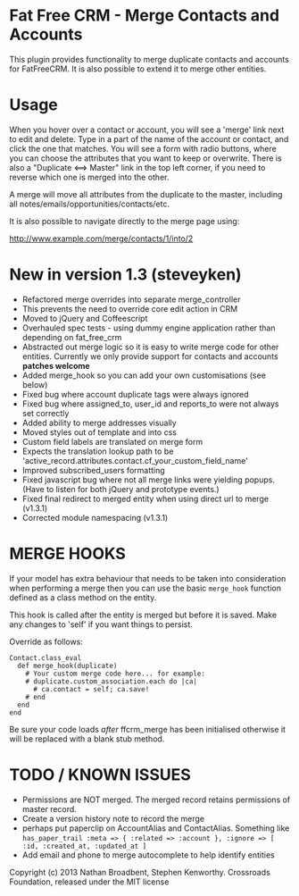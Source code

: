 Fat Free CRM - Merge Contacts and Accounts
==========================================

This plugin provides functionality to merge duplicate contacts and accounts for FatFreeCRM. It is also possible to extend it to merge other entities.


Usage
=====

When you hover over a contact or account, you will see a 'merge' link next to edit and delete. 
Type in a part of the name of the account or contact, and click the one that matches.
You will see a form with radio buttons, where you can choose the attributes that you want to keep or overwrite.
There is also a "Duplicate <==> Master" link in the top left corner, if you need to reverse which one is merged into the other.

A merge will move all attributes from the duplicate to the master,
including all notes/emails/opportunities/contacts/etc. 

It is also possible to navigate directly to the merge page using:

  http://www.example.com/merge/contacts/1/into/2

New in version 1.3 (steveyken)
==================

* Refactored merge overrides into separate merge_controller
 * This prevents the need to override core edit action in CRM
* Moved to jQuery and Coffeescript
* Overhauled spec tests - using dummy engine application rather than depending on fat_free_crm
* Abstracted out merge logic so it is easy to write merge code for other entities. Currently we only provide support for contacts and accounts **patches welcome**
* Added merge_hook so you can add your own customisations (see below)
* Fixed bug where account duplicate tags were always ignored
* Fixed bug where assigned_to, user_id and reports_to were not always set correctly
* Added ability to merge addresses visually
* Moved styles out of template and into css
* Custom field labels are translated on merge form
 * Expects the translation lookup path to be 'active_record.attributes.contact.cf_your_custom_field_name'
* Improved subscribed_users formatting
* Fixed javascript bug where not all merge links were yielding popups. (Have to listen for both jQuery and prototype events.)
* Fixed final redirect to merged entity when using direct url to merge (v1.3.1)
* Corrected module namespacing (v1.3.1)

MERGE HOOKS
===========

If your model has extra behaviour that needs to be taken into consideration when performing a merge then you can use the basic `merge_hook` function defined as a class method on the entity.

This hook is called after the entity is merged but before it is saved. 
Make any changes to 'self' if you want things to persist.

Override as follows:

```
Contact.class_eval
  def merge_hook(duplicate)
    # Your custom merge code here... for example:
    # duplicate.custom_association.each do |ca|
      # ca.contact = self; ca.save!
    # end
  end
end
```

Be sure your code loads *after* ffcrm_merge has been initialised otherwise it will be replaced with a blank stub method.

TODO / KNOWN ISSUES
====

* Permissions are NOT merged. The merged record retains permissions of master record.
* Create a version history note to record the merge
 * perhaps put paperclip on AccountAlias and ContactAlias. Something like `has_paper_trail :meta => { :related => :account }, :ignore => [ :id, :created_at, :updated_at ]`
* Add email and phone to merge autocomplete to help identify entities

Copyright (c) 2013 Nathan Broadbent, Stephen Kenworthy. Crossroads Foundation, released under the MIT license
